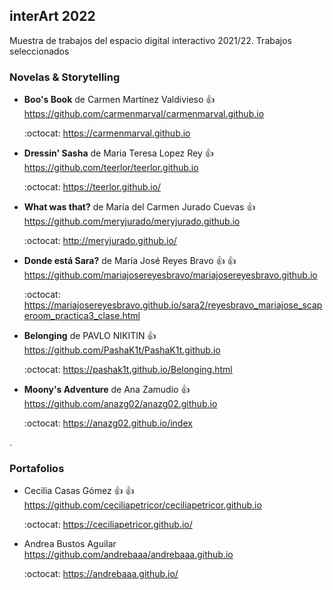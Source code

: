 
## interArt 2022

Muestra de trabajos del espacio digital interactivo 2021/22. Trabajos seleccionados





### Novelas & Storytelling

*  **Boo's Book** de Carmen Martínez Valdivieso  :+1:  https://github.com/carmenmarval/carmenmarval.github.io

   :octocat: https://carmenmarval.github.io  


* **Dressin' Sasha** de Maria Teresa Lopez Rey :+1:   https://github.com/teerlor/teerlor.github.io

   :octocat:  https://teerlor.github.io/


* **What was that?** de María del Carmen Jurado Cuevas :+1:  https://github.com/meryjurado/meryjurado.github.io

   :octocat: http://meryjurado.github.io/

* **Donde está Sara?** de María José Reyes Bravo :+1: :+1: https://github.com/mariajosereyesbravo/mariajosereyesbravo.github.io

   :octocat:  https://mariajosereyesbravo.github.io/sara2/reyesbravo_mariajose_scaperoom_practica3_clase.html


* **Belonging** de PAVLO NIKITIN :+1:   https://github.com/PashaK1t/PashaK1t.github.io

    :octocat:  https://pashak1t.github.io/Belonging.html

* **Moony's Adventure** de Ana Zamudio :+1: https://github.com/anazg02/anazg02.github.io

   :octocat:  https://anazg02.github.io/index



.


### Portafolios

* Cecilia Casas Gómez  :+1: :+1: https://github.com/ceciliapetricor/ceciliapetricor.github.io

  :octocat: https://ceciliapetricor.github.io/


* Andrea Bustos Aguilar  https://github.com/andrebaaa/andrebaaa.github.io

  :octocat:  https://andrebaaa.github.io/
  
  
  
  
